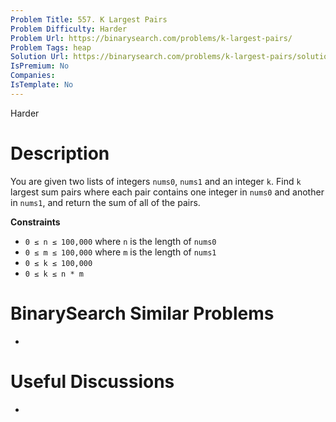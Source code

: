 ```yaml
---
Problem Title: 557. K Largest Pairs
Problem Difficulty: Harder
Problem Url: https://binarysearch.com/problems/k-largest-pairs/
Problem Tags: heap
Solution Url: https://binarysearch.com/problems/k-largest-pairs/solutions/
IsPremium: No
Companies: 
IsTemplate: No
---
```


<span style="color: ;">Harder</span>

# Description

You are given two lists of integers `nums0`, `nums1` and an integer `k`. Find `k` largest sum pairs where each pair contains one integer in `nums0` and another in `nums1`, and return the sum of all of the pairs.

**Constraints**
- `0 ≤ n ≤ 100,000` where `n` is the length of `nums0`
- `0 ≤ m ≤ 100,000` where `m` is the length of `nums1`
- `0 ≤ k ≤ 100,000`
- `0 ≤ k ≤ n * m`

# BinarySearch Similar Problems

- []()

# Useful Discussions

- []()
